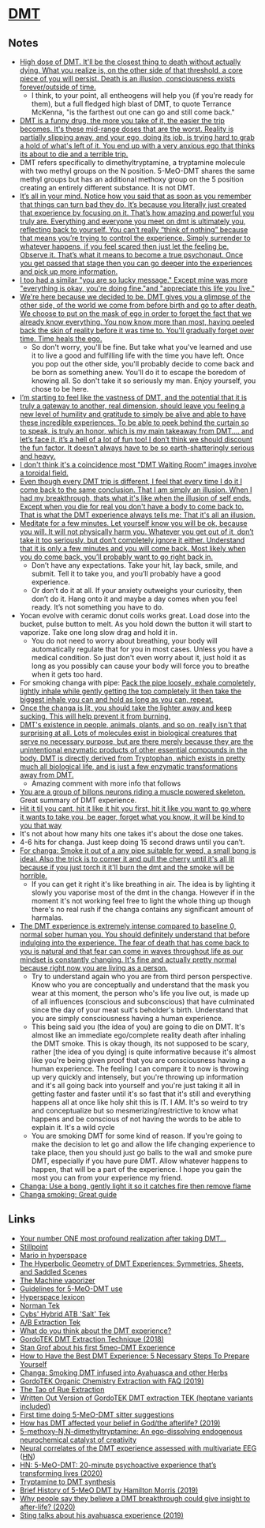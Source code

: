 # [DMT](https://psychonautwiki.org/w/index.php?title=DMT)

## Notes

- [High dose of DMT. It'll be the closest thing to death without actually dying. What you realize is, on the other side of that threshold, a core piece of you will persist. Death is an illusion, consciousness exists forever/outside of time.](https://www.reddit.com/r/Psychonaut/comments/7sec24/does_any_psychedelic_allow_you_to_make_peace_with/)
  - I think, to your point, all entheogens will help you (if you're ready for them), but a full fledged high blast of DMT, to quote Terrance McKenna, "is the farthest out one can go and still come back."
- [DMT is a funny drug, the more you take of it, the easier the trip becomes. It's these mid-range doses that are the worst. Reality is partially slipping away, and your ego, doing its job, is trying hard to grab a hold of what's left of it. You end up with a very anxious ego that thinks its about to die and a terrible trip.](https://www.reddit.com/r/DMT/comments/7zqb5i/anyone_else_got_traumatized/)
- DMT refers specifically to dimethyltryptamine, a tryptamine molecule with two methyl groups on the N position. 5-MeO-DMT shares the same methyl groups but has an additional methoxy group on the 5 position creating an entirely different substance. It is not DMT.
- [It’s all in your mind. Notice how you said that as soon as you remember that things can turn bad they do. It’s because you literally just created that experience by focusing on it. That’s how amazing and powerful you truly are. Everything and everyone you meet on dmt is ultimately you, reflecting back to yourself. You can’t really “think of nothing” because that means you’re trying to control the experience. Simply surrender to whatever happens, if you feel scared then just let the feeling be. Observe it. That’s what it means to become a true psychonaut. Once you get passed that stage then you can go deeper into the experiences and pick up more information.](https://www.reddit.com/r/DMT/comments/89mmsl/scared_of_dmt/)
- [I too had a similar "you are so lucky message." Except mine was more "everything is okay, you're doing fine."and "appreciate this life you live."](https://www.reddit.com/r/Psychonaut/comments/5zimh9/first_dmt_experience_i_wasnt_ready/deyx02z/)
- [We're here because we decided to be. DMT gives you a glimpse of the other side, of the world we come from before birth and go to after death. We choose to put on the mask of ego in order to forget the fact that we already know everything. You now know more than most, having peeled back the skin of reality before it was time to. You'll gradually forget over time. Time heals the ego.](https://www.reddit.com/r/DMT/comments/8ic954/my_mind_wants_to_forget_that_i_did_dmt/)
  - So don't worry, you'll be fine. But take what you've learned and use it to live a good and fulfilling life with the time you have left. Once you pop out the other side, you'll probably decide to come back and be born as something anew. You'll do it to escape the boredom of knowing all. So don't take it so seriously my man. Enjoy yourself, you chose to be here.
- [I’m starting to feel like the vastness of DMT, and the potential that it is truly a gateway to another, real dimension, should leave you feeling a new level of humility and gratitude to simply be alive and able to have these incredible experiences. To be able to peek behind the curtain so to speak, is truly an honor, which is my main takeaway from DMT.... and let’s face it, it’s a hell of a lot of fun too! I don’t think we should discount the fun factor. It doesn’t always have to be so earth-shatteringly serious and heavy.](https://www.reddit.com/r/DMT/comments/8j3syx/anyone_else_feels_that_the_dmt_experience_is_so/)
- [I don't think it's a coincidence most "DMT Waiting Room" images involve a toroidal field.](https://www.reddit.com/r/holofractal/comments/8t9zkf/i_dont_think_its_a_coincidence_most_dmt_waiting/)
- [Even though every DMT trip is different, I feel that every time I do it I come back to the same conclusion. That I am simply an illusion. When I had my breakthrough, thats what it's like when the illusion of self ends. Except when you die for real you don't have a body to come back to. That is what the DMT experience always tells me: That it's all an illusion.](https://www.reddit.com/r/DMT/comments/93od26/advice_for_people_who_want_to_try_dmt/)
- [Meditate for a few minutes. Let yourself know you will be ok, because you will. It will not physically harm you. Whatever you get out of it, don’t take it too seriously, but don’t completely ignore it either. Understand that it is only a few minutes and you will come back. Most likely when you do come back, you’ll probably want to go right back in.](https://www.reddit.com/r/DMT/comments/9fmxf6/i_cannot_physically_make_myself_consume_dmt/)
  - Don’t have any expectations. Take your hit, lay back, smile, and submit. Tell it to take you, and you’ll probably have a good experience.
  - Or don’t do it at all. If your anxiety outweighs your curiosity, then don’t do it. Hang onto it and maybe a day comes when you feel ready. It’s not something you have to do.
- Yocan evolve with ceramic donut coils works great. Load dose into the bucket, pulse button to melt. As you hold down the button it will start to vaporize. Take one long slow drag and hold it in.
  - You do not need to worry about breathing, your body will automatically regulate that for you in most cases. Unless you have a medical condition. So just don't even worry about it, just hold it as long as you possibly can cause your body will force you to breathe when it gets too hard.
- For smoking changa with pipe: [Pack the pipe loosely, exhale completely, lightly inhale while gently getting the top completely lit then take the biggest inhale you can and hold as long as you can, repeat.](https://www.reddit.com/r/DMT/comments/a0d9tn/how_to_smoke_changa_with_a_pipe/)
- [Once the changa is lit, you should take the lighter away and keep sucking. This will help prevent it from burning.](https://www.reddit.com/r/DMT/comments/5oz389/how_to_smoke_change_with_a_pipe/)
- [DMT's existence in people, animals, plants, and so on, really isn't that surprising at all. Lots of molecules exist in biological creatures that serve no necessary purpose, but are there merely because they are the unintentional enzymatic products of other essential compounds in the body. DMT is directly derived from Tryptophan, which exists in pretty much all biological life, and is just a few enzymatic transformations away from DMT.](https://www.reddit.com/r/RationalPsychonaut/comments/b3v4fc/why_are_many_dmt_users_fixated_on_the_possibility/)
  - Amazing comment with more info that follows
- [You are a group of billons neurons riding a muscle powered skeleton.](https://www.reddit.com/r/DMT/comments/crhchg/holy_fucking_shit/ex7v7dt/?context=1) Great summary of DMT experience.
- [Hit it til you cant, hit it like it hit you first, hit it like you want to go where it wants to take you, be eager, forget what you know, it will be kind to you that way](https://www.reddit.com/r/DMT/comments/c5y0zo/breakthroughs_on_changa/)
- It's not about how many hits one takes it's about the dose one takes.
- 4-6 hits for changa. Just keep doing 15 second draws until you can’t.
- [For changa: Smoke it out of a any pipe suitable for weed, a small bong is ideal. Also the trick is to corner it and pull the cherry until it's all lit because if you just torch it it'll burn the dmt and the smoke will be horrible.](https://www.reddit.com/r/DMT/comments/cbc2zu/do_you_smoke_changa_the_same_as_pure_dmt/)
  - If you can get it right it's like breathing in air. The idea is by lighting it slowly you vaporise most of the dmt in the changa. However if in the moment it's not working feel free to light the whole thing up though there's no real rush if the changa contains any significant amount of harmalas.
- [The DMT experience is extremely intense compared to baseline 0, normal sober human you. You should definitely understand that before indulging into the experience. The fear of death that has come back to you is natural and that fear can come in waves throughout life as our mindset is constantly changing. It's fine and actually pretty normal because right now you are living as a person.](https://www.reddit.com/r/DMT/comments/avg824/im_going_to_smoke_freebase_dmt_for_my_first_time/)
  - Try to understand again who you are from third person perspective. Know who you are conceptually and understand that the mask you wear at this moment, the person who's life you live out, is made up of all influences (conscious and subconscious) that have culminated since the day of your meat suit's beholder's birth. Understand that you are simply consciousness having a human experience.
  - This being said you (the idea of you) are going to die on DMT. It's almost like an immediate ego/complete reality death after inhaling the DMT smoke. This is okay though, its not supposed to be scary, rather [the idea of you dying] is quite informative because it's almost like you're being given proof that you are consciousness having a human experience. The feeling I can compare it to now is throwing up very quickly and intensely, but you're throwing up information and it's all going back into yourself and you're just taking it all in getting faster and faster until it's so fast that it's still and everything happens all at once like holy shit this is IT. I AM. It's so weird to try and conceptualize but so mesmerizing/restrictive to know what happens and be conscious of not having the words to be able to explain it. It's a wild cycle
  - You are smoking DMT for some kind of reason. If you're going to make the decision to let go and allow the life changing experience to take place, then you should just go balls to the wall and smoke pure DMT, especially if you have pure DMT. Allow whatever happens to happen, that will be a part of the experience. I hope you gain the most you can from your experience my friend.
- [Changa: Use a bong, gently light it so it catches fire then remove flame](https://www.reddit.com/r/DMT/comments/91ftx9/first_time_changa_how_do_i_smoke_it/)
- [Changa smoking: Great guide](https://www.reddit.com/r/DMT/comments/arrimi/advice_about_doing_changa_dmt_for_the_first_time/)

## Links

- [Your number ONE most profound realization after taking DMT...](https://www.reddit.com/r/DMT/comments/7mnp7f/your_number_one_most_profound_realisation_after/)
- [Stillpoint](https://vimeo.com/171672516)
- [Mario in hyperspace](https://www.youtube.com/watch?v=uFqE0uyD2H4)
- [The Hyperbolic Geometry of DMT Experiences: Symmetries, Sheets, and Saddled Scenes](https://qualiacomputing.com/2016/12/12/the-hyperbolic-geometry-of-dmt-experiences/)
- [The Machine vaporizer](https://wiki.dmt-nexus.me/The_Machine)
- [Guidelines for 5-MeO-DMT use](https://www.dmt-nexus.me/forum/default.aspx?g=posts&t=75496)
- [Hyperspace lexicon](https://wiki.dmt-nexus.me/Hyperspace_lexicon)
- [Norman Tek](https://psychonautwiki.org/wiki/Norman_Tek)
- [Cybs' Hybrid ATB 'Salt' Tek](https://wiki.dmt-nexus.me/Cybs'_Hybrid_ATB_'Salt'_Tek#Required_Equipment)
- [A/B Extraction Tek](https://www.reddit.com/r/DMT/comments/7kcuuh/ab_dmt_extraction_tek/)
- [What do you think about the DMT experience?](https://www.reddit.com/r/RationalPsychonaut/comments/919nrn/what_do_you_think_about_the_dmt_experience/)
- [GordoTEK DMT Extraction Technique (2018)](https://www.dailymotion.com/video/x6era19)
- [Stan Grof about his first 5meo-DMT Experience](https://www.youtube.com/watch?v=xFXQIQp-O2Q)
- [How to Have the Best DMT Experience: 5 Necessary Steps To Prepare Yourself](https://highexistence.com/5-steps-preparing-spiritual-dmt-ceremony/)
- [Changa: Smoking DMT infused into Ayahuasca and other Herbs](http://julianpalmerism.com/changa/)
- [GordoTEK Organic Chemistry Extraction with FAQ (2019)](https://www.youtube.com/watch?v=pLcC94Qbzz8)
- [The Tao of Rue Extraction](https://wiki.dmt-nexus.me/The_Tao_of_Rue_Extraction)
- [Written Out Version of GordoTEK DMT extraction TEK (heptane variants included)](https://www.patreon.com/posts/written-out-of-21369133)
- [First time doing 5-MeO-DMT sitter suggestions](https://old.reddit.com/r/5MeODMT/comments/a4ka61/first_time_doing_5meodmt_sitter_suggestions/ebjyo18/?context=3)
- [How has DMT affected your belief in God/the afterlife? (2019)](https://www.reddit.com/r/DMT/comments/ctwh0r/how_has_dmt_affected_your_belief_in_godthe/)
- [5-methoxy-N,N-dimethyltryptamine: An ego-dissolving endogenous neurochemical catalyst of creativity](https://www.biorxiv.org/content/10.1101/578435v2.full)
- [Neural correlates of the DMT experience assessed with multivariate EEG](https://www.nature.com/articles/s41598-019-51974-4) ([HN](https://news.ycombinator.com/item?id=21588101))
- [HN: 5-MeO-DMT: 20-minute psychoactive experience that’s transforming lives (2020)](https://news.ycombinator.com/item?id=22218645)
- [Tryptamine to DMT synthesis](https://www.reddit.com/r/TheeHive/comments/fr7y09/tryptamine_to_dmt/)
- [Brief History of 5-MeO DMT by Hamilton Morris (2019)](https://www.youtube.com/watch?v=Sw_q3ANRu38)
- [Why people say they believe a DMT breakthrough could give insight to after-life? (2020)](https://www.reddit.com/r/RationalPsychonaut/comments/ghhyd6/why_people_say_they_believe_a_dmt_breakthrough/)
- [Sting talks about his ayahuasca experience (2019)](https://www.youtube.com/watch?v=k3nUVM-v0qU)
